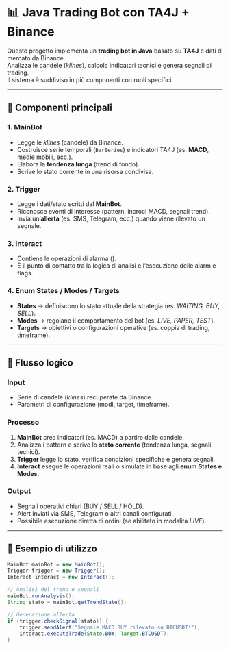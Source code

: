  # 📊 Java Trading Bot con TA4J + Binance

Questo progetto implementa un **trading bot in Java** basato su **TA4J** e dati di mercato da Binance.  
Analizza le candele (*klines*), calcola indicatori tecnici e genera segnali di trading.  
Il sistema è suddiviso in più componenti con ruoli specifici.

---

## 🔄 Componenti principali

### 1. **MainBot**
- Legge le *klines* (candele) da Binance.  
- Costruisce serie temporali (`BarSeries`) e indicatori TA4J (es. **MACD**, medie mobili, ecc.).  
- Elabora la **tendenza lunga** (trend di fondo).  
- Scrive lo stato corrente in una risorsa condivisa.  

### 2. **Trigger**
- Legge i dati/stato scritti dal **MainBot**.  
- Riconosce eventi di interesse (pattern, incroci MACD, segnali trend).  
- Invia un’**allerta** (es. SMS, Telegram, ecc.) quando viene rilevato un segnale.  

### 3. **Interact**
- Contiene le operazioni di alarma ().  
- È il punto di contatto tra la logica di analisi e l’esecuzione delle alarm e flags.  

### 4. **Enum States / Modes / Targets**
- **States** → definiscono lo stato attuale della strategia (es. *WAITING, BUY, SELL*).  
- **Modes** → regolano il comportamento del bot (es. *LIVE, PAPER, TEST*).  
- **Targets** → obiettivi o configurazioni operative (es. coppia di trading, timeframe).  

---

## 🔄 Flusso logico

### Input
- Serie di candele (*klines*) recuperate da Binance.  
- Parametri di configurazione (modi, target, timeframe).  

### Processo
1. **MainBot** crea indicatori (es. MACD) a partire dalle candele.  
2. Analizza i pattern e scrive lo **stato corrente** (tendenza lunga, segnali tecnici).  
3. **Trigger** legge lo stato, verifica condizioni specifiche e genera segnali.  
4. **Interact** esegue le operazioni reali o simulate in base agli **enum States e Modes**.  

### Output
- Segnali operativi chiari (BUY / SELL / HOLD).  
- Alert inviati via SMS, Telegram o altri canali configurati.  
- Possibile esecuzione diretta di ordini (se abilitato in modalità *LIVE*).  

---

## 📂 Esempio di utilizzo

```java
MainBot mainBot = new MainBot();
Trigger trigger = new Trigger();
Interact interact = new Interact();

// Analisi del trend e segnali
mainBot.runAnalysis();
String stato = mainBot.getTrendState();

// Generazione allerta
if (trigger.checkSignal(stato)) {
    trigger.sendAlert("Segnale MACD BUY rilevato su BTCUSDT!");
    interact.executeTrade(State.BUY, Target.BTCUSDT);
}
